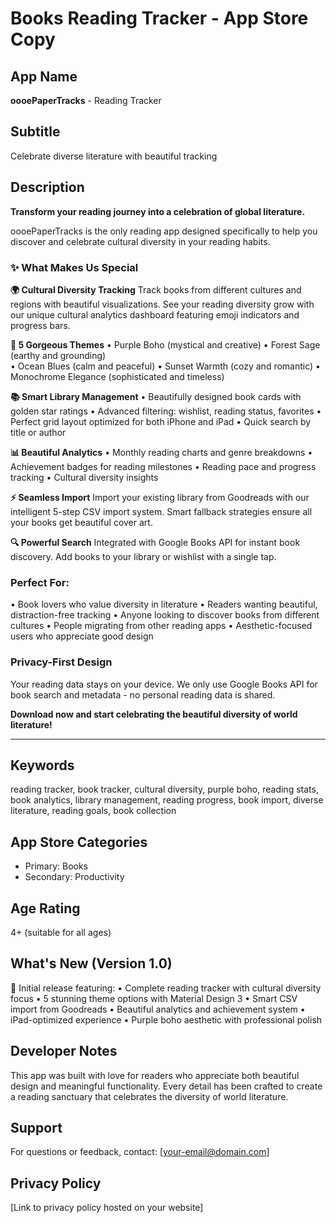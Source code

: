 # Books Reading Tracker - App Store Copy

## App Name
**oooePaperTracks** - Reading Tracker

## Subtitle
Celebrate diverse literature with beautiful tracking

## Description

**Transform your reading journey into a celebration of global literature.**

oooePaperTracks is the only reading app designed specifically to help you discover and celebrate cultural diversity in your reading habits.

### ✨ What Makes Us Special

**🌍 Cultural Diversity Tracking**
Track books from different cultures and regions with beautiful visualizations. See your reading diversity grow with our unique cultural analytics dashboard featuring emoji indicators and progress bars.

**🎨 5 Gorgeous Themes**
• Purple Boho (mystical and creative)
• Forest Sage (earthy and grounding)  
• Ocean Blues (calm and peaceful)
• Sunset Warmth (cozy and romantic)
• Monochrome Elegance (sophisticated and timeless)

**📚 Smart Library Management**
• Beautifully designed book cards with golden star ratings
• Advanced filtering: wishlist, reading status, favorites
• Perfect grid layout optimized for both iPhone and iPad
• Quick search by title or author

**📊 Beautiful Analytics**
• Monthly reading charts and genre breakdowns
• Achievement badges for reading milestones
• Reading pace and progress tracking
• Cultural diversity insights

**⚡ Seamless Import**
Import your existing library from Goodreads with our intelligent 5-step CSV import system. Smart fallback strategies ensure all your books get beautiful cover art.

**🔍 Powerful Search**
Integrated with Google Books API for instant book discovery. Add books to your library or wishlist with a single tap.

### Perfect For:
• Book lovers who value diversity in literature
• Readers wanting beautiful, distraction-free tracking
• Anyone looking to discover books from different cultures
• People migrating from other reading apps
• Aesthetic-focused users who appreciate good design

### Privacy-First Design
Your reading data stays on your device. We only use Google Books API for book search and metadata - no personal reading data is shared.

**Download now and start celebrating the beautiful diversity of world literature!**

---

## Keywords
reading tracker, book tracker, cultural diversity, purple boho, reading stats, book analytics, library management, reading progress, book import, diverse literature, reading goals, book collection

## App Store Categories
- Primary: Books
- Secondary: Productivity

## Age Rating
4+ (suitable for all ages)

## What's New (Version 1.0)
🎉 Initial release featuring:
• Complete reading tracker with cultural diversity focus
• 5 stunning theme options with Material Design 3
• Smart CSV import from Goodreads
• Beautiful analytics and achievement system
• iPad-optimized experience
• Purple boho aesthetic with professional polish

## Developer Notes
This app was built with love for readers who appreciate both beautiful design and meaningful functionality. Every detail has been crafted to create a reading sanctuary that celebrates the diversity of world literature.

## Support
For questions or feedback, contact: [your-email@domain.com]

## Privacy Policy
[Link to privacy policy hosted on your website]
